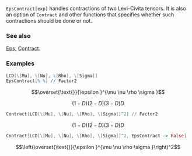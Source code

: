 `EpsContract[exp]` handles contractions of two Levi-Civita tensors. It is also an option of `Contract` and other functions that specifies whether such contractions should be done or not.

### See also

[Eps](Eps), [Contract](Contract).

### Examples

```mathematica
LCD[\[Mu], \[Nu], \[Rho], \[Sigma]]
EpsContract[% %] // Factor2
```

$$\overset{\text{}}{\epsilon }^{\mu \nu \rho \sigma }$$

$$(1-D) (2-D) (3-D) D$$

```mathematica
Contract[LCD[\[Mu], \[Nu], \[Rho], \[Sigma]]^2] // Factor2
```

$$(1-D) (2-D) (3-D) D$$

```mathematica
Contract[LCD[\[Mu], \[Nu], \[Rho], \[Sigma]]^2, EpsContract -> False]
```

$$\left(\overset{\text{}}{\epsilon }^{\mu \nu \rho \sigma }\right)^2$$